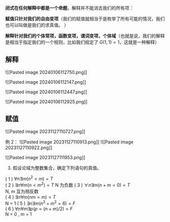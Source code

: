 
**闭式在任何解释中都是一个命题**，解释并不能消去我们的所有项：

**赋值只针对我们的自由变项**（我们的赋值就相当于是枚举了所有可能的情况，我们也可以叫做是我们的求真值。 ）

**解释针对我们的个体常项，函数变项，谓词变项，个体域**（也就是说，我们的解释是相当于指定我们的一个规则，比如我们规定了 $G(1,1)=1$，这就是一种解释）
## 解释
![[Pasted image 20240106112750.png]]

![[Pasted image 20240106112147.png]]

![[Pasted image 20240106112447.png]]

![[Pasted image 20240106112925.png]]

## 赋值
 ![[Pasted image 20231127110727.png]]

例 2：
![[Pasted image 20231127110913.png]]
![[Pasted image 20231127110922.png]]

![[Pasted image 20231127111953.png]]

3. 假设论域为整数集合，确定下列语句的真值。 

( 1 ) $∀n∃m(n^2<m)=T$  
( 2 )  $∃n∀m(n<m^2)=T$ 
N 为负数
( 3 ) $∀n∃m(n+m=0)=T$  
N, m 互为相反数  
( 4 ) $∃n∀m(nm=m)=T$  
N = 1
( 5 ) $∃n∃m(n^2+m^2=6)=F$  
( 6 ) $∀n∀m∃p(p=(n+m)/2)=F$  
N = 0 , m = 1 






